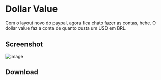# Dollar Value

Com o layout novo do paypal, agora fica chato fazer as contas, hehe. O dollar value faz a conta de quanto custa um USD em BRL.

## Screenshot
![image](https://d1zjcuqflbd5k.cloudfront.net/files/acc_153379/1lSLR?response-content-disposition=inline;%20filename=Screen%20Shot%20on%202015-08-19%20at%2014%3A59%3A19.png&Expires=1440007471&Signature=VZt0z0yr~lgb0MgZ2doRi7Rpt7eKW7qwGiFcLtGHAa4SFavMYv5mnbY-3k9iu~Q429ptwHIax3IEwVst7tsm412usgK~fbkaNa9payZvRe87L06FmIfW0x1P6oPiIbwTPrUb0yH~gYSLuwYa29DZgTng5fVS8rOxcm00QOVr3Os_&Key-Pair-Id=APKAJTEIOJM3LSMN33SA)


## Download

